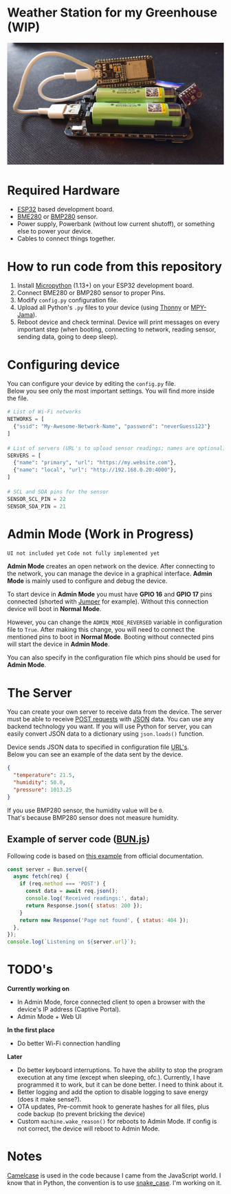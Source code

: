 # Weather Station for my Greenhouse (WIP)

![Image Description](/images/device.jpg)

# Required Hardware

- [ESP32](https://botland.store/1322-esp32-wifi-and-bt-modules) based development board.
- [BME280](https://botland.store/pressure-sensors/11803-bme280-humidity-temperature-and-pressure-5904422366179.html) or [BMP280](https://botland.store/pressure-sensors/7245-bmp280-digital-barometer-pressure-sensor-110kpa-i2cspi-33v-5904422310042.html) sensor.
- Power supply, Powerbank (without low current shutoff), or something else to power your device.
- Cables to connect things together.

# How to run code from this repository

1. Install [Micropython](https://micropython.org/download/ESP32_GENERIC/) (1.13+) on your ESP32 development board.
2. Connect BME280 or BMP280 sensor to proper Pins.
3. Modify `config.py` configuration file.
4. Upload all Python's `.py` files to your device (using [Thonny](https://thonny.org/) or [MPY-Jama](https://github.com/jczic/ESP32-MPY-Jama/releases)).
5. Reboot device and check terminal. Device will print messages on every important step (when booting, connecting to network, reading sensor, sending data, going to deep sleep).

# Configuring device

You can configure your device by editing the `config.py` file.  
Below you see only the most important settings. You will find more inside the file.

```python
# List of Wi-Fi networks
NETWORKS = [
  {"ssid": "My-Awesome-Network-Name", "password": "neverGuess123"}
]

# List of servers (URL's to upload sensor readings; names are optional)
SERVERS = [
  {"name": "primary", "url": "https://my.website.com"},
  {"name": "local", "url": "http://192.168.0.20:4000"},
]

# SCL and SDA pins for the sensor
SENSOR_SCL_PIN = 22
SENSOR_SDA_PIN = 21
```

# Admin Mode (Work in Progress)

`UI not included yet`
`Code not fully implemented yet`

**Admin Mode** creates an open network on the device. After connecting to the network, you can manage the device in a graphical interface. **Admin Mode** is mainly used to configure and debug the device.

To start device in **Admin Mode** you must have **GPIO 16** and **GPIO 17** pins connected (shorted with [Jumper](<https://en.wikipedia.org/wiki/Jumper_(computing)>) for example). Without this connection device will boot in **Normal Mode**.

However, you can change the `ADMIN_MODE_REVERSED` variable in configuration file to `True`. After making this change, you will need to connect the mentioned pins to boot in **Normal Mode**. Booting without connected pins will start the device in **Admin Mode**.

You can also specify in the configuration file which pins should be used for **Admin Mode**.

# The Server

You can create your own server to receive data from the device. The server must be able to receive [POST requests](<https://en.wikipedia.org/wiki/POST_(HTTP)>) with [JSON](https://en.wikipedia.org/wiki/JSON) data. You can use any backend technology you want. If you will use Python for server, you can easily convert JSON data to a dictionary using `json.loads()` function.

Device sends JSON data to specified in configuration file [URL's](https://en.wikipedia.org/wiki/URL).  
Below you can see an example of the data sent by the device.

```json
{
  "temperature": 21.5,
  "humidity": 50.0,
  "pressure": 1013.25
}
```

If you use BMP280 sensor, the humidity value will be `0`.  
That's because BMP280 sensor does not measure humidity.

## Example of server code ([BUN.js](https://bun.sh/))

Following code is based on [this example](https://bun.sh/guides/http/server) from official documentation.

```javascript
const server = Bun.serve({
  async fetch(req) {
    if (req.method === 'POST') {
      const data = await req.json();
      console.log('Received readings:', data);
      return Response.json({ status: 200 });
    }
    return new Response('Page not found', { status: 404 });
  },
});
console.log(`Listening on ${server.url}`);
```

# TODO's

**Currently working on**

- In Admin Mode, force connected client to open a browser with the device's IP address (Captive Portal).
- Admin Mode + Web UI

**In the first place**

- Do better Wi-Fi connection handling

**Later**

- Do better keyboard interruptions. To have the ability to stop the program execution at any time (except when sleeping, ofc.). Currently, I have programmed it to work, but it can be done better. I need to think about it.
- Better logging and add the option to disable logging to save energy (does it make sense?).
- OTA updates, Pre-commit hook to generate hashes for all files, plus code backup (to prevent bricking the device)
- Custom `machine.wake_reason()` for reboots to Admin Mode. If config is not correct, the device will reboot to Admin Mode.

# Notes

[Camelcase](https://developer.mozilla.org/en-US/docs/Glossary/Camel_case) is used in the code because I came from the JavaScript world. I know that in Python, the convention is to use [snake_case](https://developer.mozilla.org/en-US/docs/Glossary/Snake_case). I'm working on it.
